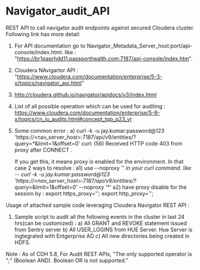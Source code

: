 # Navigator_audit_API
REST API to call navigator audit endpoints against secured Cloudera cluster. Following link has more detail:

1) For API documentation go to Navigator_Metadata_Server_host:port/api-console/index.html. like : 
"https://br1paprhdd11.passporthealth.com:7187/api-console/index.htm".
2) Cloudera NAvigartor API : "https://www.cloudera.com/documentation/enterprise/5-3-x/topics/navigator_api.html"
3) http://cloudera.github.io/navigator/apidocs/v3/index.html
4) List of all possible operation which can be used for auditing :
   https://www.cloudera.com/documentation/enterprise/5-8-x/topics/cn_iu_audits.html#concept_tqp_q23_yr
5) Some common error :
  a)  curl -k -u jay.kumar:password@123  'https://<nav_server_host>:7187/api/v9/entities/?query=*&limit=1&offset=0'
     curl: (56) Received HTTP code 403 from proxy after CONNECT . 
     
     If you get this, it means proxy is enabled for the environment.
    In that case 2 ways to resolve :
    a1) use --noproxy '*' in your curl command. like -- 
       curl -k -u jay.kumar:password@123  'https://<nav_server_host>:7187/api/v9/entities/?query=*&limit=1&offset=0' --noproxy '*'
    a2) have proxy disable for the session by : 
         export https_proxy='';
         export http_proxy='';


Usage of attached sample code leveraging Cloudera Navigator REST API :

1) Sample script to audit all the following events in the cluster in last 24 hrs(can be customized) :
   a) All GRANT and REVOKE statement issued from Sentry server
   b) All USER_LOGINS from HUE Server. Hue Server is ingtegrated with Entgerprise AD
   c) All new directories being created in HDFS. 
   
Note : As of CDH 5.8, For Audit REST APIs, "The only supported operator is ";" (Boolean AND). Boolean OR is not supported."

      
      
